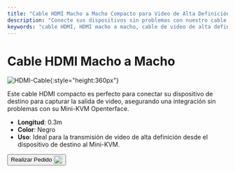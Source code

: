 ```yaml
---
title: "Cable HDMI Macho a Macho Compacto para Video de Alta Definición"
description: "Conecte sus dispositivos sin problemas con nuestro cable HDMI macho a macho compacto, perfecto para la transmisión de video de alta definición."
keywords: "cable HDMI, HDMI macho a macho, cable de video de alta definición, HDMI compacto"
---
```


# Cable HDMI Macho a Macho

![HDMI-Cable](/images/product/part/OP-03-CABLE30-HDMI.jpg){:style="height:360px"}

Este cable HDMI compacto es perfecto para conectar su dispositivo de destino para capturar la salida de video, asegurando una integración sin problemas con su Mini-KVM Openterface.

- **Longitud**: 0.3m
- **Color**: Negro
- **Uso**: Ideal para la transmisión de video de alta definición desde el dispositivo de destino al Mini-KVM.

<button class="md-button" onclick="window.location.href='https://shop.techxartisan.com/products/hdmi-male-to-male-cable'"> Realizar Pedido <img src="/images/trademark/txa.svg" alt="TxA Shop" style="vertical-align: middle; height: 20px;"></button>